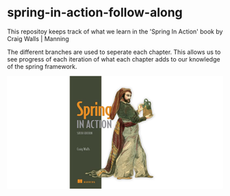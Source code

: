 # spring-in-action-follow-along
This repositoy keeps track of what we learn in the 'Spring In Action' book by Craig Walls | Manning

The different branches are used to seperate each chapter. This allows us to see progress of each iteration of what each chapter adds to our knowledge of the spring framework.

![image](https://github.com/servoo/spring-in-action-follow-along/blob/chapter-2-developing-web-applications/src/main/resources/static/images/spring-in-action.jpeg)

